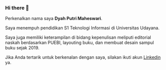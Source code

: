### Hi there 👋

Perkenalkan nama saya **Dyah Putri Maheswari**.

Saya menempuh pendidikan S1 Teknologi Informasi di Universitas Udayana.

Saya juga memiliki keterampilan di bidang kepenulisan meliputi editorial naskah berdasarkan PUEBI, layouting buku, dan membuat desain sampul buku sejak 2019.

Jika Anda tertarik untuk berkenalan dengan saya, silakan ikuti akun [Linkedin](https://www.linkedin.com/in/dyah-putri-maheswari/) ya.
<!--
**dyahputri03/dyahputri03** is a ✨ _special_ ✨ repository because its `README.md` (this file) appears on your GitHub profile.

Here are some ideas to get you started:

- 🔭 I’m currently working on ...
- 🌱 I’m currently learning ...
- 👯 I’m looking to collaborate on ...
- 🤔 I’m looking for help with ...
- 💬 Ask me about ...
- 📫 How to reach me: ...
- 😄 Pronouns: ...
- ⚡ Fun fact: ...
-->
